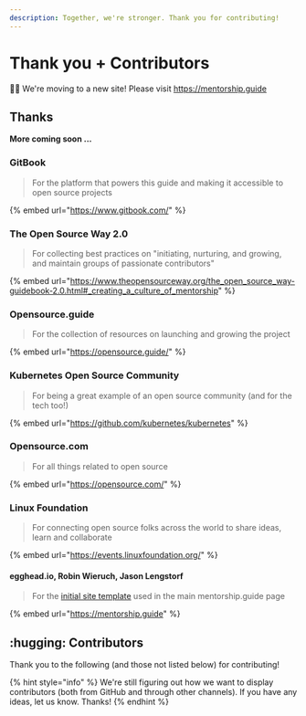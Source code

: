 ```yaml
---
description: Together, we're stronger. Thank you for contributing!
---
```


# Thank you + Contributors

👋🏽 We're moving to a new site! Please visit https://mentorship.guide

## Thanks

**More coming soon ...**&#x20;

### GitBook

> For the platform that powers this guide and making it accessible to open source projects

{% embed url="https://www.gitbook.com/" %}

### The Open Source Way 2.0

> For collecting best practices on "initiating, nurturing, and growing, and maintain groups of passionate contributors"

{% embed url="https://www.theopensourceway.org/the_open_source_way-guidebook-2.0.html#_creating_a_culture_of_mentorship" %}

### Opensource.guide

> For the collection of resources on launching and growing the project&#x20;

{% embed url="https://opensource.guide/" %}

### Kubernetes Open Source Community

> For being a great example of an open source community (and for the tech too!)

{% embed url="https://github.com/kubernetes/kubernetes" %}

### Opensource.com

> For all things related to open source

{% embed url="https://opensource.com/" %}

### Linux Foundation

> For connecting open source folks across the world to share ideas, learn and collaborate

{% embed url="https://events.linuxfoundation.org/" %}

#### egghead.io, Robin Wieruch, Jason Lengstorf

> For the [initial site template](https://github.com/eggheadio/gatsby-starter-egghead-blog) used in the main mentorship.guide page

{% embed url="https://mentorship.guide" %}

## :hugging: Contributors

Thank you to the following (and those not listed below) for contributing!

{% hint style="info" %}
We're still figuring out how we want to display contributors (both from GitHub and through other channels). If you have any ideas, let us know. Thanks!
{% endhint %}
